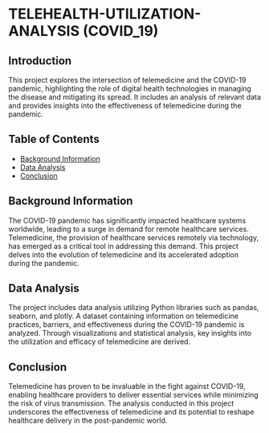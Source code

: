 # TELEHEALTH-UTILIZATION-ANALYSIS (COVID_19)

## Introduction
This project explores the intersection of telemedicine and the COVID-19 pandemic, highlighting the role of digital health technologies in managing the disease and mitigating its spread. It includes an analysis of relevant data and provides insights into the effectiveness of telemedicine during the pandemic.

## Table of Contents
- [Background Information](#background-information)
- [Data Analysis](#data-analysis)
- [Conclusion](#conclusion)

## Background Information
The COVID-19 pandemic has significantly impacted healthcare systems worldwide, leading to a surge in demand for remote healthcare services. Telemedicine, the provision of healthcare services remotely via technology, has emerged as a critical tool in addressing this demand. This project delves into the evolution of telemedicine and its accelerated adoption during the pandemic.

## Data Analysis
The project includes data analysis utilizing Python libraries such as pandas, seaborn, and plotly. A dataset containing information on telemedicine practices, barriers, and effectiveness during the COVID-19 pandemic is analyzed. Through visualizations and statistical analysis, key insights into the utilization and efficacy of telemedicine are derived.

## Conclusion
Telemedicine has proven to be invaluable in the fight against COVID-19, enabling healthcare providers to deliver essential services while minimizing the risk of virus transmission. The analysis conducted in this project underscores the effectiveness of telemedicine and its potential to reshape healthcare delivery in the post-pandemic world.
